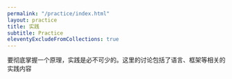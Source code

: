 ```yaml
---
permalink: "/practice/index.html"
layout: practice
title: 实践
subtitle: Practice
eleventyExcludeFromCollections: true
---
```

要彻底掌握一个原理，实践是必不可少的。这里的讨论包括了语言、框架等相关的实践内容